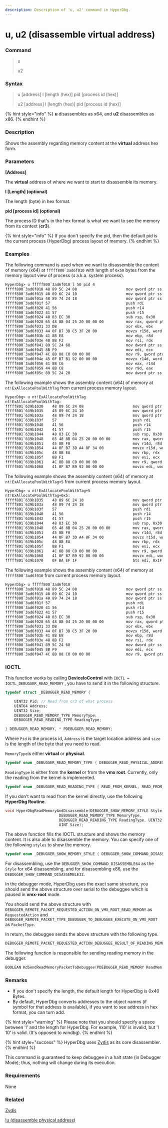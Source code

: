 ```yaml
---
description: Description of 'u, u2' command in HyperDbg.
---
```


# u, u2 (disassemble virtual address)

### Command

> u
>
> u2

### Syntax

> u \[address] l \[length (hex)] pid \[process id (hex)]
>
> u2 \[address] l \[length (hex)] pid \[process id (hex)]

{% hint style="info" %}
**u** disassembles as x64, and **u2** disassembles as x86.
{% endhint %}

### Description

Shows the assembly regarding memory content at the **virtual** address hex form.

### Parameters

**\[Address]**

The **virtual** address of where we want to start to disassemble its memory.

**l \[Length] (optional)**

The length (byte) in hex format.

**pid \[process id] (optional)**

The process ID that's in the hex format is what we want to see the memory from its context (**cr3**).

{% hint style="info" %}
If you don't specify the pid, then the default pid is the current process (HyperDbg) process layout of memory.
{% endhint %}

### Examples

The following command is used when we want to disassemble the content of memory (x64) at ``fffff800`3ad6f010`` with length of `0x50` bytes from the memory layout view of process (`4` a.k.a. system process).

```diff
HyperDbg> u fffff800`3ad6f010 l 50 pid 4
fffff800`3ad6f010 48 89 5C 24 08                      mov qword ptr ss:[rsp+0x08], rbx
fffff800`3ad6f015 48 89 6C 24 10                      mov qword ptr ss:[rsp+0x10], rbp
fffff800`3ad6f01a 48 89 74 24 18                      mov qword ptr ss:[rsp+0x18], rsi
fffff800`3ad6f01f 57                                  push rdi
fffff800`3ad6f020 41 56                               push r14
fffff800`3ad6f022 41 57                               push r15
fffff800`3ad6f024 48 83 EC 30                         sub rsp, 0x30
fffff800`3ad6f028 65 48 8B 04 25 20 00 00 00          mov rax, qword ptr gs:[0x0000000000000020]
fffff800`3ad6f031 33 DB                               xor ebx, ebx
fffff800`3ad6f033 44 0F B7 3D C5 3F 20 00             movzx r15d, word ptr ds:[0xFFFFF8003AF73000]
fffff800`3ad6f03b 41 8B E8                            mov ebp, r8d
fffff800`3ad6f03e 48 8B F2                            mov rsi, rdx
fffff800`3ad6f041 89 5C 24 68                         mov dword ptr ss:[rsp+0x68], ebx
fffff800`3ad6f045 8B F9                               mov edi, ecx
fffff800`3ad6f047 4C 8B 88 C0 00 00 00                mov r9, qword ptr ds:[rax+0xC0]
fffff800`3ad6f04e 45 0F B7 B1 92 00 00 00             movzx r14d, word ptr ds:[r9+0x92]
fffff800`3ad6f056 41 8B C6                            mov eax, r14d
fffff800`3ad6f059 44 8B C8                            mov r9d, eax
fffff800`3ad6f05c 89 5C 24 20                         mov dword ptr ss:[rsp+0x20], ebx
```

The following example shows the assembly content (x64) of memory at `nt!ExAllocatePoolWithTag` from current process memory layout.

```diff
HyperDbg> u nt!ExAllocatePoolWithTag
nt!ExAllocatePoolWithTag:
fffff801`639b1030    48 89 5C 24 08                      mov qword ptr ss:[rsp+0x08], rbx
fffff801`639b1035    48 89 6C 24 10                      mov qword ptr ss:[rsp+0x10], rbp
fffff801`639b103a    48 89 74 24 18                      mov qword ptr ss:[rsp+0x18], rsi
fffff801`639b103f    57                                  push rdi
fffff801`639b1040    41 56                               push r14
fffff801`639b1042    41 57                               push r15
fffff801`639b1044    48 83 EC 30                         sub rsp, 0x30
fffff801`639b1048    65 48 8B 04 25 20 00 00 00          mov rax, qword ptr gs:[0x0000000000000020]
fffff801`639b1051    45 8B F0                            mov r14d, r8d
fffff801`639b1054    44 0F B7 3D A4 8F 34 00             movzx r15d, word ptr ds:[0xFFFFF80163CFA000]
fffff801`639b105c    48 8B EA                            mov rbp, rdx
fffff801`639b105f    8B F1                               mov esi, ecx
fffff801`639b1061    4C 8B 88 C0 00 00 00                mov r9, qword ptr ds:[rax+0xC0]
fffff801`639b1068    41 0F B7 B9 92 00 00 00             movzx edi, word ptr ds:[r9+0x92]
```

The following example shows the assembly content (x64) of memory at `nt!ExAllocatePoolWithTag+5` from current process memory layout.

```diff
HyperDbg> u nt!ExAllocatePoolWithTag+5
nt!ExAllocatePoolWithTag+0x5:
fffff801`639b1035    48 89 6C 24 10                      mov qword ptr ss:[rsp+0x10], rbp
fffff801`639b103a    48 89 74 24 18                      mov qword ptr ss:[rsp+0x18], rsi
fffff801`639b103f    57                                  push rdi
fffff801`639b1040    41 56                               push r14
fffff801`639b1042    41 57                               push r15
fffff801`639b1044    48 83 EC 30                         sub rsp, 0x30
fffff801`639b1048    65 48 8B 04 25 20 00 00 00          mov rax, qword ptr gs:[0x0000000000000020]
fffff801`639b1051    45 8B F0                            mov r14d, r8d
fffff801`639b1054    44 0F B7 3D A4 8F 34 00             movzx r15d, word ptr ds:[0xFFFFF80163CFA000]
fffff801`639b105c    48 8B EA                            mov rbp, rdx
fffff801`639b105f    8B F1                               mov esi, ecx
fffff801`639b1061    4C 8B 88 C0 00 00 00                mov r9, qword ptr ds:[rax+0xC0]
fffff801`639b1068    41 0F B7 B9 92 00 00 00             movzx edi, word ptr ds:[r9+0x92]
fffff801`639b1070    0F BA EF 1F                         bts edi, 0x1F
```

The following example shows the assembly content (x64) of memory at ``fffff800`3ad6f010`` from current process memory layout.

```diff
HyperDbg> u fffff800`3ad6f010
fffff800`3ad6f010 48 89 5C 24 08                      mov qword ptr ss:[rsp+0x08], rbx
fffff800`3ad6f015 48 89 6C 24 10                      mov qword ptr ss:[rsp+0x10], rbp
fffff800`3ad6f01a 48 89 74 24 18                      mov qword ptr ss:[rsp+0x18], rsi
fffff800`3ad6f01f 57                                  push rdi
fffff800`3ad6f020 41 56                               push r14
fffff800`3ad6f022 41 57                               push r15
fffff800`3ad6f024 48 83 EC 30                         sub rsp, 0x30
fffff800`3ad6f028 65 48 8B 04 25 20 00 00 00          mov rax, qword ptr gs:[0x0000000000000020]
fffff800`3ad6f031 33 DB                               xor ebx, ebx
fffff800`3ad6f033 44 0F B7 3D C5 3F 20 00             movzx r15d, word ptr ds:[0xFFFFF8003AF73000]
fffff800`3ad6f03b 41 8B E8                            mov ebp, r8d
fffff800`3ad6f03e 48 8B F2                            mov rsi, rdx
fffff800`3ad6f041 89 5C 24 68                         mov dword ptr ss:[rsp+0x68], ebx
fffff800`3ad6f045 8B F9                               mov edi, ecx
fffff800`3ad6f047 4C 8B 88 C0 00 00 00                mov r9, qword ptr ds:[rax+0xC0]
```

### IOCTL

This function works by calling **DeviceIoControl** with `IOCTL = IOCTL_DEBUGGER_READ_MEMORY` , you have to send it in the following structure.

```c
typedef struct _DEBUGGER_READ_MEMORY {

    UINT32 Pid; // Read from cr3 of what process
    UINT64 Address;
    UINT32 Size;
    DEBUGGER_READ_MEMORY_TYPE MemoryType;
    DEBUGGER_READ_READING_TYPE ReadingType;

} DEBUGGER_READ_MEMORY, * PDEBUGGER_READ_MEMORY;
```

Where `Pid` is the process id, `Address` is the target location address and `size` is the length of the byte that you need to read.

`MemoryType`is either **virtual** or **physical**.

```c
typedef enum _DEBUGGER_READ_MEMORY_TYPE { DEBUGGER_READ_PHYSICAL_ADDRESS, DEBUGGER_READ_VIRTUAL_ADDRESS } DEBUGGER_READ_MEMORY_TYPE;
```

`ReadingType` is either from the **kernel** or from the **vmx root**. Currently, only the reading from the kernel is implemented.

```c
typedef enum _DEBUGGER_READ_READING_TYPE { READ_FROM_KERNEL, READ_FROM_VMX_ROOT } DEBUGGER_READ_READING_TYPE;
```

If you don't want to read from the kernel directly, use the following **HyperDbg Routine**.

```c
void HyperDbgReadMemoryAndDisassemble(DEBUGGER_SHOW_MEMORY_STYLE Style, UINT64 Address,
                        DEBUGGER_READ_MEMORY_TYPE MemoryType,
                        DEBUGGER_READ_READING_TYPE ReadingType, UINT32 Pid,
                        UINT Size);
```

The above function fills the IOCTL structure and shows the memory content. It is also able to disassemble the memory. You can specify one of the following `styles` to show the memory.

```c
typedef enum _DEBUGGER_SHOW_MEMORY_STYLE { DEBUGGER_SHOW_COMMAND_DISASSEMBLE64, DEBUGGER_SHOW_COMMAND_DISASSEMBLE32, DEBUGGER_SHOW_COMMAND_DB, DEBUGGER_SHOW_COMMAND_DC, DEBUGGER_SHOW_COMMAND_DQ, DEBUGGER_SHOW_COMMAND_DD } DEBUGGER_SHOW_MEMORY_STYLE;
```

For disassembling, use the `DEBUGGER_SHOW_COMMAND_DISASSEMBLE64` as the `Style` for x64 disassembling, and for disassembling x86, use the `DEBUGGER_SHOW_COMMAND_DISASSEMBLE32`.

In the debugger mode, HyperDbg uses the exact same structure, you should send the above structure over serial to the debuggee which is paused in **vmx-root** mode.

You should send the above structure with `DEBUGGER_REMOTE_PACKET_REQUESTED_ACTION_ON_VMX_ROOT_READ_MEMORY` as `RequestedAction` and `DEBUGGER_REMOTE_PACKET_TYPE_DEBUGGER_TO_DEBUGGEE_EXECUTE_ON_VMX_ROOT` as `PacketType`.

In return, the debuggee sends the above structure with the following type.

```c
DEBUGGER_REMOTE_PACKET_REQUESTED_ACTION_DEBUGGEE_RESULT_OF_READING_MEMORY
```

The following function is responsible for sending reading memory in the debugger.

```c
BOOLEAN KdSendReadMemoryPacketToDebuggee(PDEBUGGER_READ_MEMORY ReadMem);
```

### Remarks

* If you don't specify the length, the default length for HyperDbg is 0x40 Bytes.
* By default, HyperDbg converts addresses to the object names (if symbol for that address is available), if you want to see address in hex format, you can turn add.

{% hint style="warning" %}
Please note that you should specify a space between 'l' and the length for HyperDbg. For example, 'l10' is invalid, but 'l 10' is valid. (It's opposed to windbg).
{% endhint %}

{% hint style="success" %}
HyperDbg uses [Zydis](https://zydis.re) as its core disassembler.
{% endhint %}

This command is guaranteed to keep debuggee in a halt state (in Debugger Mode); thus, nothing will change during its execution.

### Requirements

None

### Related

[Zydis](https://zydis.re)

[!u (disassemble physical address)](https://docs.hyperdbg.org/commands/extension-commands/u)
